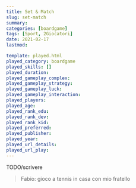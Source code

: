 ```yaml
---
title: Set & Match
slug: set-match
summary: 
categories: [boardgame]
tags: [Sport, 2Giocatori]
date: 2021-02-17
lastmod: 

template: played.html
played_category: boardgame
played_skills: []
played_duration: 
played_gameplay_complex: 
played_gameplay_strategy: 
played_gameplay_luck: 
played_gameplay_interaction: 
played_players: 
played_age: 
played_rank_edu: 
played_rank_dev: 
played_rank_kid: 
played_preferred: 
played_publisher: 
played_year: 
played_url_details: 
played_url_play: 
---
```


TODO/scrivere 

> Fabio: gioco a tennis in casa con mio fratello
